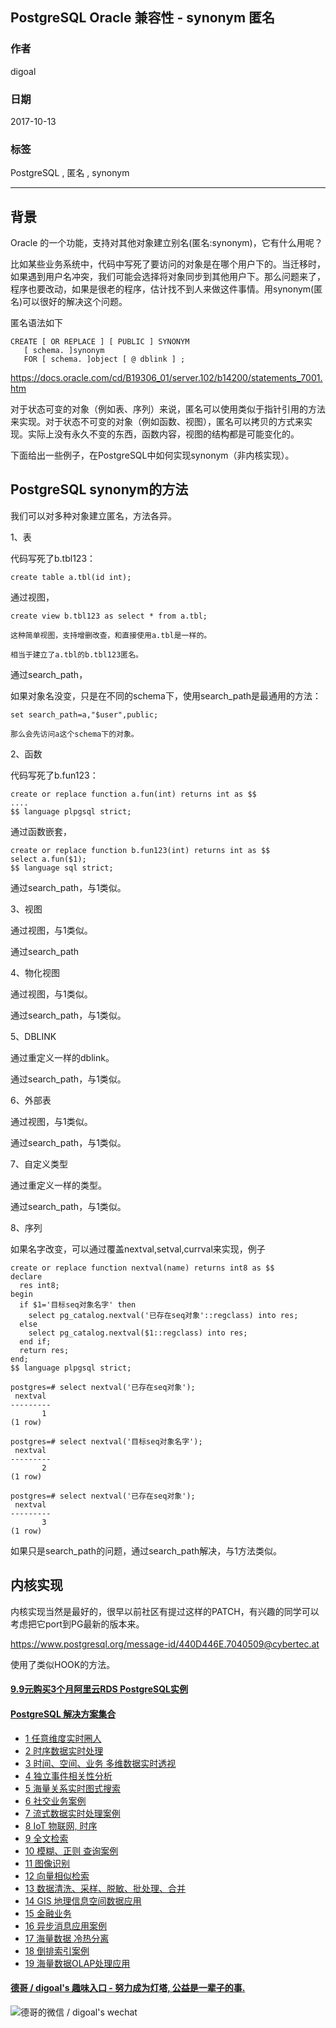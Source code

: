 ## PostgreSQL Oracle 兼容性 - synonym 匿名    
                               
### 作者              
digoal              
              
### 日期               
2017-10-13              
                
### 标签              
PostgreSQL , 匿名 , synonym   
                          
----                          
                           
## 背景      
Oracle 的一个功能，支持对其他对象建立别名(匿名:synonym)，它有什么用呢？  
  
比如某些业务系统中，代码中写死了要访问的对象是在哪个用户下的。当迁移时，如果遇到用户名冲突，我们可能会选择将对象同步到其他用户下。那么问题来了，程序也要改动，如果是很老的程序，估计找不到人来做这件事情。用synonym(匿名)可以很好的解决这个问题。  
  
匿名语法如下  
  
```  
CREATE [ OR REPLACE ] [ PUBLIC ] SYNONYM  
   [ schema. ]synonym   
   FOR [ schema. ]object [ @ dblink ] ;  
```  
  
https://docs.oracle.com/cd/B19306_01/server.102/b14200/statements_7001.htm  
  
对于状态可变的对象（例如表、序列）来说，匿名可以使用类似于指针引用的方法来实现。对于状态不可变的对象（例如函数、视图），匿名可以拷贝的方式来实现。实际上没有永久不变的东西，函数内容，视图的结构都是可能变化的。  
  
下面给出一些例子，在PostgreSQL中如何实现synonym（非内核实现）。  
  
## PostgreSQL synonym的方法  
我们可以对多种对象建立匿名，方法各异。  
  
1、表  
  
代码写死了b.tbl123：  
  
```  
create table a.tbl(id int);  
```  
  
通过视图，  
  
```  
create view b.tbl123 as select * from a.tbl;  
  
这种简单视图，支持增删改查，和直接使用a.tbl是一样的。  
  
相当于建立了a.tbl的b.tbl123匿名。  
```  
  
通过search_path，  
  
如果对象名没变，只是在不同的schema下，使用search_path是最通用的方法：  
  
```  
set search_path=a,"$user",public;  
  
那么会先访问a这个schema下的对象。  
```  
  
2、函数  
  
代码写死了b.fun123：  
  
```  
create or replace function a.fun(int) returns int as $$  
....  
$$ language plpgsql strict;  
```  
  
通过函数嵌套，  
  
```  
create or replace function b.fun123(int) returns int as $$  
select a.fun($1);  
$$ language sql strict;  
```  
  
通过search_path，与1类似。  
  
3、视图  
  
通过视图，与1类似。  
  
通过search_path  
  
4、物化视图  
  
通过视图，与1类似。  
  
通过search_path，与1类似。  
  
5、DBLINK  
  
通过重定义一样的dblink。  
  
通过search_path，与1类似。  
  
6、外部表  
  
通过视图，与1类似。  
  
通过search_path，与1类似。  
  
7、自定义类型  
  
通过重定义一样的类型。  
  
通过search_path，与1类似。  
  
8、序列  
  
如果名字改变，可以通过覆盖nextval,setval,currval来实现，例子  
  
```  
create or replace function nextval(name) returns int8 as $$  
declare  
  res int8;  
begin  
  if $1='目标seq对象名字' then  
    select pg_catalog.nextval('已存在seq对象'::regclass) into res;  
  else  
    select pg_catalog.nextval($1::regclass) into res;  
  end if;  
  return res;  
end;  
$$ language plpgsql strict;  
```  
  
```  
postgres=# select nextval('已存在seq对象');  
 nextval   
---------  
       1  
(1 row)  
  
postgres=# select nextval('目标seq对象名字');  
 nextval   
---------  
       2  
(1 row)  
  
postgres=# select nextval('已存在seq对象');  
 nextval   
---------  
       3  
(1 row)  
```  
  
如果只是search_path的问题，通过search_path解决，与1方法类似。  
  
## 内核实现  
内核实现当然是最好的，很早以前社区有提过这样的PATCH，有兴趣的同学可以考虑把它port到PG最新的版本来。  
  
https://www.postgresql.org/message-id/440D446E.7040509@cybertec.at  
  
使用了类似HOOK的方法。  
  
  
  
  
  
  
  
  
  
  
  
  
  
  
  
  
  
  
  
  
  
  
  
  
  
  
  
  
  
  
  
  
  
  
  
  
  
  
  
  
  
  
  
  
  
  
#### [9.9元购买3个月阿里云RDS PostgreSQL实例](https://www.aliyun.com/database/postgresqlactivity "57258f76c37864c6e6d23383d05714ea")
  
  
#### [PostgreSQL 解决方案集合](https://yq.aliyun.com/topic/118 "40cff096e9ed7122c512b35d8561d9c8")
- [1 任意维度实时圈人](https://yq.aliyun.com/topic/118 "40cff096e9ed7122c512b35d8561d9c8")
- [2 时序数据实时处理](https://yq.aliyun.com/topic/118 "40cff096e9ed7122c512b35d8561d9c8")
- [3 时间、空间、业务 多维数据实时透视](https://yq.aliyun.com/topic/118 "40cff096e9ed7122c512b35d8561d9c8")
- [4 独立事件相关性分析](https://yq.aliyun.com/topic/118 "40cff096e9ed7122c512b35d8561d9c8")
- [5 海量关系实时图式搜索](https://yq.aliyun.com/topic/118 "40cff096e9ed7122c512b35d8561d9c8")
- [6 社交业务案例](https://yq.aliyun.com/topic/118 "40cff096e9ed7122c512b35d8561d9c8")
- [7 流式数据实时处理案例](https://yq.aliyun.com/topic/118 "40cff096e9ed7122c512b35d8561d9c8")
- [8 IoT 物联网, 时序](https://yq.aliyun.com/topic/118 "40cff096e9ed7122c512b35d8561d9c8")
- [9 全文检索](https://yq.aliyun.com/topic/118 "40cff096e9ed7122c512b35d8561d9c8")
- [10 模糊、正则 查询案例](https://yq.aliyun.com/topic/118 "40cff096e9ed7122c512b35d8561d9c8")
- [11 图像识别](https://yq.aliyun.com/topic/118 "40cff096e9ed7122c512b35d8561d9c8")
- [12 向量相似检索](https://yq.aliyun.com/topic/118 "40cff096e9ed7122c512b35d8561d9c8")
- [13 数据清洗、采样、脱敏、批处理、合并](https://yq.aliyun.com/topic/118 "40cff096e9ed7122c512b35d8561d9c8")
- [14 GIS 地理信息空间数据应用](https://yq.aliyun.com/topic/118 "40cff096e9ed7122c512b35d8561d9c8")
- [15 金融业务](https://yq.aliyun.com/topic/118 "40cff096e9ed7122c512b35d8561d9c8")
- [16 异步消息应用案例](https://yq.aliyun.com/topic/118 "40cff096e9ed7122c512b35d8561d9c8")
- [17 海量数据 冷热分离](https://yq.aliyun.com/topic/118 "40cff096e9ed7122c512b35d8561d9c8")
- [18 倒排索引案例](https://yq.aliyun.com/topic/118 "40cff096e9ed7122c512b35d8561d9c8")
- [19 海量数据OLAP处理应用](https://yq.aliyun.com/topic/118 "40cff096e9ed7122c512b35d8561d9c8")
  
  
#### [德哥 / digoal's 趣味入口 - 努力成为灯塔, 公益是一辈子的事.](https://github.com/digoal/blog/blob/master/README.md "22709685feb7cab07d30f30387f0a9ae")
  
  
![德哥的微信 / digoal's wechat](../pic/digoal_weixin.jpg "f7ad92eeba24523fd47a6e1a0e691b59")
  
